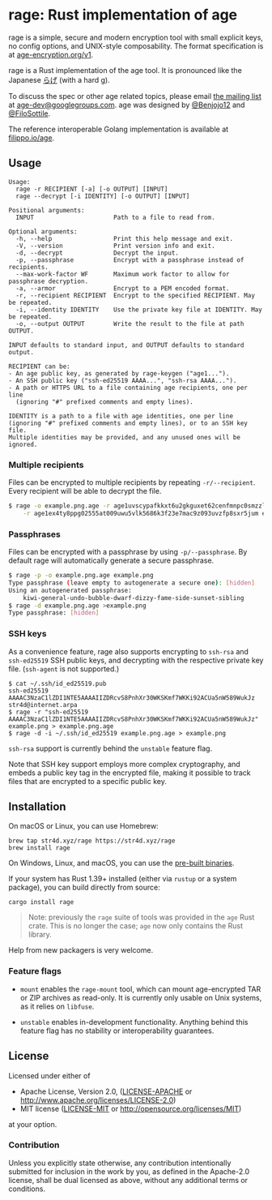 # rage: Rust implementation of age

rage is a simple, secure and modern encryption tool with small explicit keys, no
config options, and UNIX-style composability. The format specification is at
[age-encryption.org/v1](https://age-encryption.org/v1).

rage is a Rust implementation of the age tool. It is pronounced like the Japanese
[らげ](https://translate.google.com/#view=home&op=translate&sl=ja&tl=en&text=%E3%82%89%E3%81%92)
(with a hard g).

To discuss the spec or other age related topics, please email
[the mailing list](https://groups.google.com/d/forum/age-dev) at
age-dev@googlegroups.com. age was designed by
[@Benjojo12](https://twitter.com/Benjojo12) and
[@FiloSottile](https://twitter.com/FiloSottile).

The reference interoperable Golang implementation is available at
[filippo.io/age](https://filippo.io/age).

## Usage

```
Usage:
  rage -r RECIPIENT [-a] [-o OUTPUT] [INPUT]
  rage --decrypt [-i IDENTITY] [-o OUTPUT] [INPUT]

Positional arguments:
  INPUT                      Path to a file to read from.

Optional arguments:
  -h, --help                 Print this help message and exit.
  -V, --version              Print version info and exit.
  -d, --decrypt              Decrypt the input.
  -p, --passphrase           Encrypt with a passphrase instead of recipients.
  --max-work-factor WF       Maximum work factor to allow for passphrase decryption.
  -a, --armor                Encrypt to a PEM encoded format.
  -r, --recipient RECIPIENT  Encrypt to the specified RECIPIENT. May be repeated.
  -i, --identity IDENTITY    Use the private key file at IDENTITY. May be repeated.
  -o, --output OUTPUT        Write the result to the file at path OUTPUT.

INPUT defaults to standard input, and OUTPUT defaults to standard output.

RECIPIENT can be:
- An age public key, as generated by rage-keygen ("age1...").
- An SSH public key ("ssh-ed25519 AAAA...", "ssh-rsa AAAA...").
- A path or HTTPS URL to a file containing age recipients, one per line
  (ignoring "#" prefixed comments and empty lines).

IDENTITY is a path to a file with age identities, one per line
(ignoring "#" prefixed comments and empty lines), or to an SSH key file.
Multiple identities may be provided, and any unused ones will be ignored.
```

### Multiple recipients

Files can be encrypted to multiple recipients by repeating `-r/--recipient`.
Every recipient will be able to decrypt the file.

```bash
$ rage -o example.png.age -r age1uvscypafkkxt6u2gkguxet62cenfmnpc0smzzlyun0lzszfatawq4kvf2u \
    -r age1ex4ty8ppg02555at009uwu5vlk5686k3f23e7mac9z093uvzfp8sxr5jum example.png
```

### Passphrases

Files can be encrypted with a passphrase by using `-p/--passphrase`. By default
rage will automatically generate a secure passphrase.

```bash
$ rage -p -o example.png.age example.png
Type passphrase (leave empty to autogenerate a secure one): [hidden]
Using an autogenerated passphrase:
    kiwi-general-undo-bubble-dwarf-dizzy-fame-side-sunset-sibling
$ rage -d example.png.age >example.png
Type passphrase: [hidden]
```

### SSH keys

As a convenience feature, rage also supports encrypting to `ssh-rsa` and
`ssh-ed25519` SSH public keys, and decrypting with the respective private key
file. (`ssh-agent` is not supported.)

```
$ cat ~/.ssh/id_ed25519.pub
ssh-ed25519 AAAAC3NzaC1lZDI1NTE5AAAAIIZDRcvS8PnhXr30WKSKmf7WKKi92ACUa5nW589WukJz str4d@internet.arpa
$ rage -r "ssh-ed25519 AAAAC3NzaC1lZDI1NTE5AAAAIIZDRcvS8PnhXr30WKSKmf7WKKi92ACUa5nW589WukJz" example.png > example.png.age
$ rage -d -i ~/.ssh/id_ed25519 example.png.age > example.png
```

`ssh-rsa` support is currently behind the `unstable` feature flag.

Note that SSH key support employs more complex cryptography, and embeds a public
key tag in the encrypted file, making it possible to track files that are
encrypted to a specific public key.

## Installation

On macOS or Linux, you can use Homebrew:

```
brew tap str4d.xyz/rage https://str4d.xyz/rage
brew install rage
```

On Windows, Linux, and macOS, you can use the
[pre-built binaries](https://github.com/str4d/rage/releases).

If your system has Rust 1.39+ installed (either via `rustup` or a system
package), you can build directly from source:

```
cargo install rage
```

> Note: previously the `rage` suite of tools was provided in the `age` Rust
> crate. This is no longer the case; `age` now only contains the Rust library.

Help from new packagers is very welcome.

### Feature flags

- `mount` enables the `rage-mount` tool, which can mount age-encrypted TAR or
  ZIP archives as read-only. It is currently only usable on Unix systems, as it
  relies on `libfuse`.

- `unstable` enables in-development functionality. Anything behind this feature
  flag has no stability or interoperability guarantees.

## License

Licensed under either of

 * Apache License, Version 2.0, ([LICENSE-APACHE](LICENSE-APACHE) or
   http://www.apache.org/licenses/LICENSE-2.0)
 * MIT license ([LICENSE-MIT](LICENSE-MIT) or http://opensource.org/licenses/MIT)

at your option.

### Contribution

Unless you explicitly state otherwise, any contribution intentionally
submitted for inclusion in the work by you, as defined in the Apache-2.0
license, shall be dual licensed as above, without any additional terms or
conditions.

